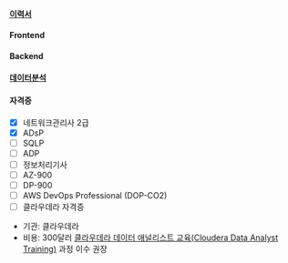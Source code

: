 #### [이력서](https://jiwontwopunch.notion.site/1123e2a4ccdd476384f7118e8b4c4710?pvs=4)
#### Frontend
#### Backend
#### [데이터분석](https://jiwontwopunch.notion.site/a53e39a51d7e4dc2add40a3f896539fc?pvs=4)
#### 자격증
- [x]  네트워크관리사 2급
- [x]  ADsP
- [ ]  SQLP
- [ ]  ADP
- [ ]  정보처리기사
- [ ]  AZ-900
- [ ]  DP-900
- [ ]  AWS DevOps Professional (DOP-CO2)
- [ ]  클라우데라 자격증
- 기관: 클라우데라
- 비용: 300달러
[클라우데라 데이터 애널리스트 교육(Cloudera Data Analyst Training)](https://www.cloudera.com/more/training/courses/data-analyst-training.html?course=data-analyst&loc=online) 과정 이수 권장


